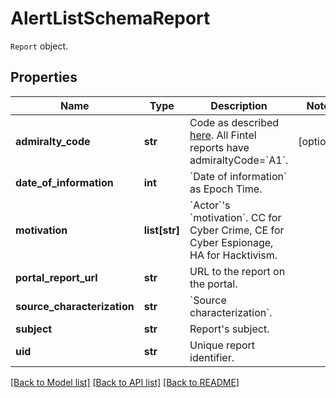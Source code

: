 # AlertListSchemaReport

`Report` object.

## Properties
Name | Type | Description | Notes
------------ | ------------- | ------------- | -------------
**admiralty_code** | **str** | Code as described [here](http://en.wikipedia.org/wiki/Admiralty_code). All Fintel reports have admiraltyCode&#x3D;&#x60;A1&#x60;. | [optional] 
**date_of_information** | **int** | &#x60;Date of information&#x60; as Epoch Time. | 
**motivation** | **list[str]** | &#x60;Actor&#x60;&#39;s &#x60;motivation&#x60;. CC for Cyber Crime, CE for Cyber Espionage, HA for Hacktivism. | 
**portal_report_url** | **str** | URL to the report on the portal. | 
**source_characterization** | **str** | &#x60;Source characterization&#x60;. | 
**subject** | **str** | Report&#39;s subject. | 
**uid** | **str** | Unique report identifier. | 

[[Back to Model list]](../README.md#documentation-for-models) [[Back to API list]](../README.md#documentation-for-api-endpoints) [[Back to README]](../README.md)


